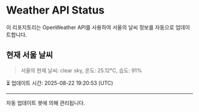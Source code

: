 
# Weather API Status

이 리포지토리는 OpenWeather API를 사용하여 서울의 날씨 정보를 자동으로 업데이트합니다.

## 현재 서울 날씨
> 서울의 현재 날씨: clear sky, 온도: 25.12°C, 습도: 91%

⏳ 업데이트 시간: 2025-08-22 19:20:53 (UTC)

---
자동 업데이트 봇에 의해 관리됩니다.
